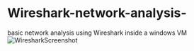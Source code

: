 # Wireshark-network-analysis-
basic network analysis using Wireshark inside a windows VM
![WiresharkScreenshot](wireshark-screenshot.png)
